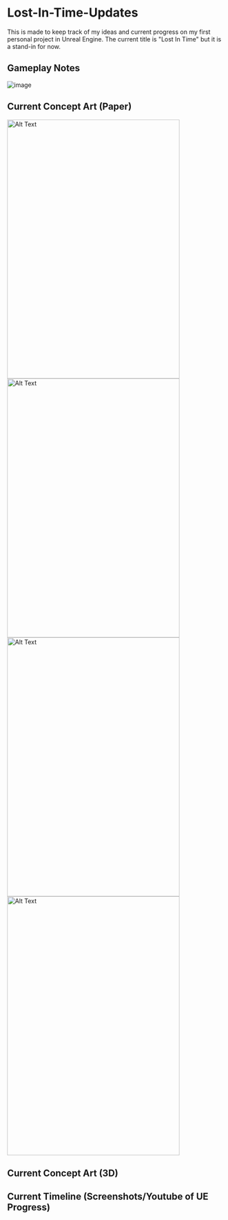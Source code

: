 # Lost-In-Time-Updates
This is made to keep track of my ideas and current progress on my first personal project in Unreal Engine. The current title is "Lost In Time" but it is a stand-in for now.

## Gameplay Notes

![image](https://github.com/user-attachments/assets/09d780ba-7124-47d8-9bdb-94e4d8a55b2a)


## Current Concept Art (Paper)

<img src="https://github.com/user-attachments/assets/ef10c4a9-2a8e-45cf-a7ed-420e63d06247" alt="Alt Text" width="400" height="600">

<img src="https://github.com/user-attachments/assets/94986dfa-e622-4124-a30b-9484c09e10ce" alt="Alt Text" width="400" height="600">

<img src="https://github.com/user-attachments/assets/01f3d990-6771-4077-bfb4-62266e21377a" alt="Alt Text" width="400" height="600">

<img src="https://github.com/user-attachments/assets/be560c3d-64e8-4519-a918-78701752efbc" alt="Alt Text" width="400" height="600">


## Current Concept Art (3D)


## Current Timeline (Screenshots/Youtube of UE Progress)
